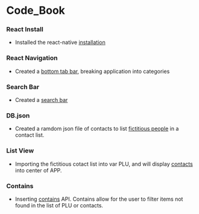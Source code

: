 # Code_Book

### React Install
- Installed the react-native [installation](./images/reactInstall.png)

### React Navigation
- Created a [bottom tab bar](./images/bottomTab.png), breaking application into categories

### Search Bar
- Created a [search bar](./images/searchBar.png)

### DB.json 
- Created a ramdom json file of contacts to list [fictitious people](./Codes/component/json/db.json) in a contact list.

### List View
- Importing the fictitious cotact list into var PLU, and will display [contacts](./images/listItems.png) into center of APP. 

### Contains
- Inserting [contains](./Codes/component/API/cotains.js) API. Contains allow for the user to filter items not found in the list of PLU or contacts. 
